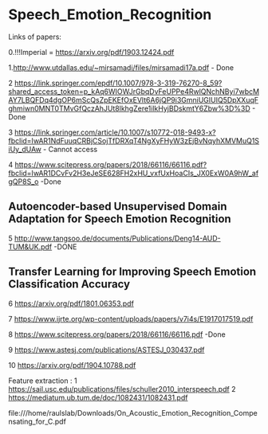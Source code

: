# Speech_Emotion_Recognition

Links of papers:

0.!!!Imperial = https://arxiv.org/pdf/1903.12424.pdf 

1.http://www.utdallas.edu/~mirsamadi/files/mirsamadi17a.pdf - Done

2 https://link.springer.com/epdf/10.1007/978-3-319-76270-8_59?shared_access_token=p_kAq6WIOWJrGbqDvFeUPPe4RwlQNchNByi7wbcMAY7LBQFDq4dgOP6mScQsZpEKEfOxEVlt6A6jQP9i3GmniUGIUIQ5DpXXuqFghmiwn0MNT0TMvGfQczAhJUt8lkhgZere1ilkHyjBDskmtY6Zbw%3D%3D - Done

3 https://link.springer.com/article/10.1007/s10772-018-9493-x?fbclid=IwAR1NdFuuqCRBjCSojTfDRXqT4NgXyFHyW3zEjBvNqyhXMVMuQ1SiUy_dUAw - Cannot access

4 https://www.scitepress.org/papers/2018/66116/66116.pdf?fbclid=IwAR1DCvFv2H3eJeSE628FH2xHU_vxfUxHoaCIs_JX0ExW0A9hW_afgQP8S_o -Done

Autoencoder-based Unsupervised Domain Adaptation for Speech Emotion Recognition
-
5 http://www.tangsoo.de/documents/Publications/Deng14-AUD-TUM&UK.pdf -DONE

Transfer Learning for Improving Speech Emotion Classification Accuracy
-
6 https://arxiv.org/pdf/1801.06353.pdf

7 https://www.ijrte.org/wp-content/uploads/papers/v7i4s/E1917017519.pdf

8 https://www.scitepress.org/papers/2018/66116/66116.pdf -Done

9 https://www.astesj.com/publications/ASTESJ_030437.pdf

10 https://arxiv.org/pdf/1904.10788.pdf


Feature extraction :
1 https://sail.usc.edu/publications/files/schuller2010_interspeech.pdf
2 https://mediatum.ub.tum.de/doc/1082431/1082431.pdf



file:///home/raulslab/Downloads/On_Acoustic_Emotion_Recognition_Compensating_for_C.pdf
